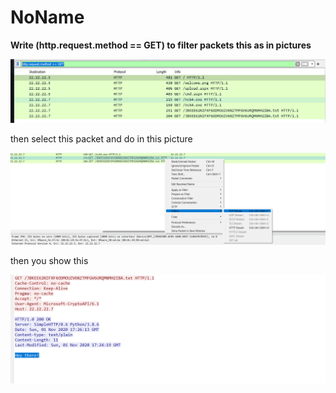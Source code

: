 # NoName

**Write (http.request.method == GET) to filter packets this as in pictures**

![Detection](Pictures/1.png)

then select this packet and do in this picture

![Detection](Pictures/2.png)

then you show this

![Detection](Pictures/3.png)
